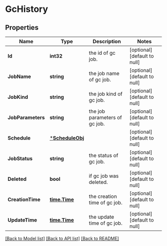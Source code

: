 # GcHistory

## Properties
Name | Type | Description | Notes
------------ | ------------- | ------------- | -------------
**Id** | **int32** | the id of gc job. | [optional] [default to null]
**JobName** | **string** | the job name of gc job. | [optional] [default to null]
**JobKind** | **string** | the job kind of gc job. | [optional] [default to null]
**JobParameters** | **string** | the job parameters of gc job. | [optional] [default to null]
**Schedule** | [***ScheduleObj**](ScheduleObj.md) |  | [optional] [default to null]
**JobStatus** | **string** | the status of gc job. | [optional] [default to null]
**Deleted** | **bool** | if gc job was deleted. | [optional] [default to null]
**CreationTime** | [**time.Time**](time.Time.md) | the creation time of gc job. | [optional] [default to null]
**UpdateTime** | [**time.Time**](time.Time.md) | the update time of gc job. | [optional] [default to null]

[[Back to Model list]](../README.md#documentation-for-models) [[Back to API list]](../README.md#documentation-for-api-endpoints) [[Back to README]](../README.md)


